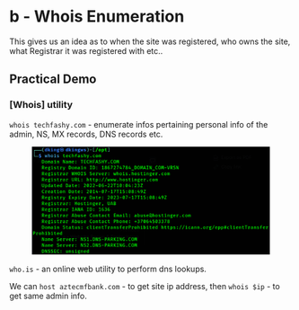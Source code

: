 # b - Whois Enumeration

This gives us an idea as to when the site was registered, who owns the site, what Registrar it was registered with etc..

## Practical Demo

### \[Whois] utility

`whois techfashy.com` - enumerate infos pertaining personal info of the admin, NS, MX records, DNS records etc.

<figure><img src="../../../.gitbook/assets/image (3).png" alt=""><figcaption></figcaption></figure>

`who.is` - an online web utility to perform dns lookups.

We can `host aztecmfbank.com` - to get site ip address, then `whois $ip` - to get same admin info.




